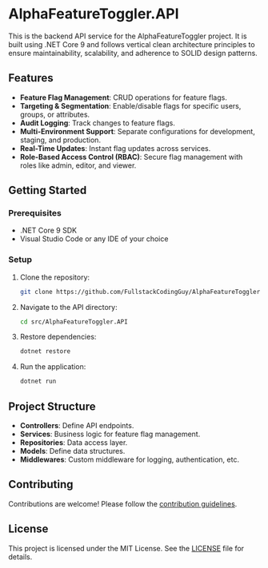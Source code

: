 # AlphaFeatureToggler.API

This is the backend API service for the AlphaFeatureToggler project. It is built using .NET Core 9 and follows vertical clean architecture principles to ensure maintainability, scalability, and adherence to SOLID design patterns.

## Features

- **Feature Flag Management**: CRUD operations for feature flags.
- **Targeting & Segmentation**: Enable/disable flags for specific users, groups, or attributes.
- **Audit Logging**: Track changes to feature flags.
- **Multi-Environment Support**: Separate configurations for development, staging, and production.
- **Real-Time Updates**: Instant flag updates across services.
- **Role-Based Access Control (RBAC)**: Secure flag management with roles like admin, editor, and viewer.

## Getting Started

### Prerequisites

- .NET Core 9 SDK
- Visual Studio Code or any IDE of your choice

### Setup

1. Clone the repository:
   ```bash
   git clone https://github.com/FullstackCodingGuy/AlphaFeatureToggler.git
   ```
2. Navigate to the API directory:
   ```bash
   cd src/AlphaFeatureToggler.API
   ```
3. Restore dependencies:
   ```bash
   dotnet restore
   ```
4. Run the application:
   ```bash
   dotnet run
   ```

## Project Structure

- **Controllers**: Define API endpoints.
- **Services**: Business logic for feature flag management.
- **Repositories**: Data access layer.
- **Models**: Define data structures.
- **Middlewares**: Custom middleware for logging, authentication, etc.

## Contributing

Contributions are welcome! Please follow the [contribution guidelines](CONTRIBUTING.md).

## License

This project is licensed under the MIT License. See the [LICENSE](LICENSE) file for details.

